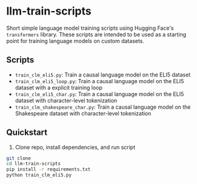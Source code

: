 # llm-train-scripts

Short simple language model training scripts using Hugging Face's `transformers` library. These scripts are intended to be used as a starting point for training language models on custom datasets.

## Scripts

- `train_clm_eli5.py`: Train a causal language model on the ELI5 dataset
- `train_clm_eli5_loop.py`: Train a causal language model on the ELI5 dataset with a explicit training loop
- `train_clm_eli5_char.py`: Train a causal language model on the ELI5 dataset with character-level tokenization
- `train_clm_shakespeare_char.py`: Train a causal language model on the Shakespeare dataset with character-level tokenization

## Quickstart

1. Clone repo, install dependencies, and run script

```bash
git clone
cd llm-train-scripts
pip install -r requirements.txt
python train_clm_eli5.py
```
